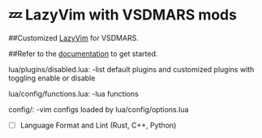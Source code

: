 # 💤 LazyVim with VSDMARS mods

##Customized [LazyVim](https://github.com/LazyVim/LazyVim) for VSDMARS.

##Refer to the [documentation](https://lazyvim.github.io/installation) to get started.

lua/plugins/disabled.lua:
-list default plugins and customized plugins with toggling enable or disable

lua/config/functions.lua:
-lua functions

config/:
-vim configs loaded by lua/config/options.lua

- [ ] Language Format and Lint (Rust, C++, Python)

